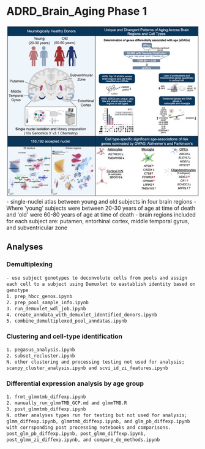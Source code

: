 # ADRD_Brain_Aging Phase 1
<img src="figures/graphical_abstract.jpg" width="640px" />
- single-nuclei atlas between young and old subjects in four brain regions
- Where 'young' subjects were between 20-30 years of age at time of death and 'old' were 60-80 years of age at time of death
- brain regions included for each subject are: putamen, entorhinal cortex, middle temporal gyrus, and subventricular zone

## Analyses
### Demultiplexing
    - use subject genotypes to deconvolute cells from pools and assign each cell to a subject using Demuxlet to eastablish identity based on genotype
    1. prep_hbcc_genos.ipynb
    2. prep_pool_sample_info.ipynb
    3. run_demuxlet_wdl_job.ipynb
    4. create_anndata_with_demuxlet_identified_donors.ipynb
    5. combine_demultiplexed_pool_anndatas.ipynb
### Clustering and cell-type identification
    1. pegasus_analysis.ipynb
    2. subset_recluster.ipynb
    N. other clustering and processing testing not used for analysis; scanpy_cluster_analysis.ipynb and scvi_id_zi_features.ipynb
### Differential expression analysis by age group
    1. frmt_glmmtmb_diffexp.ipynb
    2. manually_run_glmmTMB_GCP.md and glmmTMB.R
    3. post_glmmtmb_diffexp.ipynb
    N. other analyses types run for testing but not used for analysis; glmm_diffexp.ipynb, glmmtmb_diffexp.ipynb, and glm_pb_diffexp.ipynb with corrsponding post processing notebooks and comparisons. post_glm_pb_diffexp.ipynb, post_glmm_diffexp.ipynb, post_glmm_zi_diffexp.ipynb, and compare_de_methods.ipynb